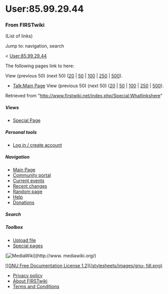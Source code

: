 # User:85.99.29.44

### From FIRSTwiki

(List of links)

Jump to: navigation, search

&lt; [User:85.99.29.44](/index.php?title=User:85.99.29.44&redirect=no
"User:85.99.29.44" )  

The following pages link to here:

View (previous 50) (next 50)
([20](/index.php?title=Special:Whatlinkshere/User:85.99.29.44&limit=20&from=0
"Special:Whatlinkshere/User:85.99.29.44" ) |
[50](/index.php?title=Special:Whatlinkshere/User:85.99.29.44&limit=50&from=0
"Special:Whatlinkshere/User:85.99.29.44" ) |
[100](/index.php?title=Special:Whatlinkshere/User:85.99.29.44&limit=100&from=0
"Special:Whatlinkshere/User:85.99.29.44" ) |
[250](/index.php?title=Special:Whatlinkshere/User:85.99.29.44&limit=250&from=0
"Special:Whatlinkshere/User:85.99.29.44" ) |
[500](/index.php?title=Special:Whatlinkshere/User:85.99.29.44&limit=500&from=0
"Special:Whatlinkshere/User:85.99.29.44" )).

  * [Talk:Main Page](/index.php/Talk:Main_Page "Talk:Main Page" )
View (previous 50) (next 50)
([20](/index.php?title=Special:Whatlinkshere/User:85.99.29.44&limit=20&from=0
"Special:Whatlinkshere/User:85.99.29.44" ) |
[50](/index.php?title=Special:Whatlinkshere/User:85.99.29.44&limit=50&from=0
"Special:Whatlinkshere/User:85.99.29.44" ) |
[100](/index.php?title=Special:Whatlinkshere/User:85.99.29.44&limit=100&from=0
"Special:Whatlinkshere/User:85.99.29.44" ) |
[250](/index.php?title=Special:Whatlinkshere/User:85.99.29.44&limit=250&from=0
"Special:Whatlinkshere/User:85.99.29.44" ) |
[500](/index.php?title=Special:Whatlinkshere/User:85.99.29.44&limit=500&from=0
"Special:Whatlinkshere/User:85.99.29.44" )).

Retrieved from "<http://www.firstwiki.net/index.php/Special:Whatlinkshere>"

##### Views

  * [Special Page](/index.php/Special:Whatlinkshere/User:85.99.29.44)

##### Personal tools

  * [Log in / create account](/index.php?title=Special:Userlogin&returnto=Special:Whatlinkshere)

[](/index.php/Main_Page "Main Page" )

##### Navigation

  * [Main Page](/index.php/Main_Page)
  * [Community portal](/index.php/FIRSTwiki:Community_portal)
  * [Current events](/index.php/Current_events)
  * [Recent changes](/index.php/Special:Recentchanges)
  * [Random page](/index.php/Special:Random)
  * [Help](/index.php/Help:Contents)
  * [Donations](/index.php/FIRSTwiki:Site_support)

##### Search



##### Toolbox

  * [Upload file](/index.php/Special:Upload)
  * [Special pages](/index.php/Special:Specialpages)

[![MediaWiki](/skins/common/images/poweredby_mediawiki_88x31.png)](http://www.
mediawiki.org/)

[![GNU Free Documentation License 1.2](/stylesheets/images/gnu-
fdl.png)](http://www.gnu.org/copyleft/fdl.html)

  * [Privacy policy](/index.php/FIRSTwiki:Privacy_policy "FIRSTwiki:Privacy policy" )
  * [About FIRSTwiki](/index.php/FIRSTwiki:About "FIRSTwiki:About" )
  * [Terms and Conditions](/index.php/FIRSTwiki:Terms_and_conditions "FIRSTwiki:Terms and conditions" )

